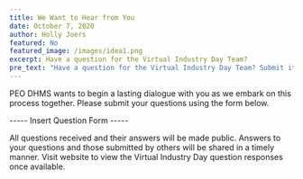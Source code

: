```yaml
---
title: We Want to Hear from You
date: October 7, 2020
author: Holly Joers
featured: No
featured_image: /images/idea1.png
excerpt: Have a question for the Virtual Industry Day Team?
pre_text: "Have a question for the Virtual Industry Day Team? Submit it below. "
---
```

PEO DHMS wants to begin a lasting dialogue with you as we embark on this process together. Please submit your questions using the form below. 

----- Insert Question Form -----

All questions received and their answers will be made public. Answers to your questions and those submitted by others will be shared in a timely manner. Visit website to view the Virtual Industry Day question responses once available. 
